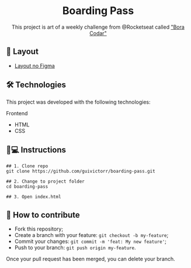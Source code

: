 <h1 align='center'>Boarding Pass</h1>
<p align='center'>This project is art of a weekly challenge from @Rocketseat called <a href="https://boracodar.dev/">"Bora Codar"</a></p>

## 💄 Layout

- [Layout no Figma](https://www.figma.com/community/file/1205146101173113980)

## 🛠 Technologies

This project was developed with the following technologies:

Frontend

- HTML
- CSS

## 📱💻 Instructions

```
## 1. Clone repo
git clone https://github.com/guivictorr/boarding-pass.git

## 2. Change to project folder
cd boarding-pass

## 3. Open index.html
```

## 🤔 How to contribute

- Fork this repository;
- Create a branch with your feature: `git checkout -b my-feature`;
- Commit your changes: `git commit -m 'feat: My new feature'`;
- Push to your branch: `git push origin my-feature`.

Once your pull request has been merged, you can delete your branch.
